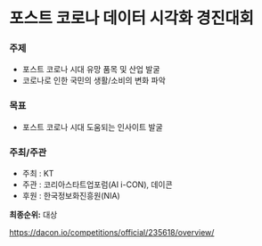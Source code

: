 # 포스트 코로나 데이터 시각화 경진대회

### 주제

- 포스트 코로나 시대 유망 품목 및 산업 발굴
- 코로나로 인한 국민의 생활/소비의 변화 파악

### 목표

- 포스트 코로나 시대 도움되는 인사이트 발굴

### 주최/주관

- 주최 : KT
- 주관 : 코리아스타트업포럼(AI i-CON), 데이콘
- 후원 : 한국정보화진흥원(NIA)


**최종순위:** 대상

https://dacon.io/competitions/official/235618/overview/
